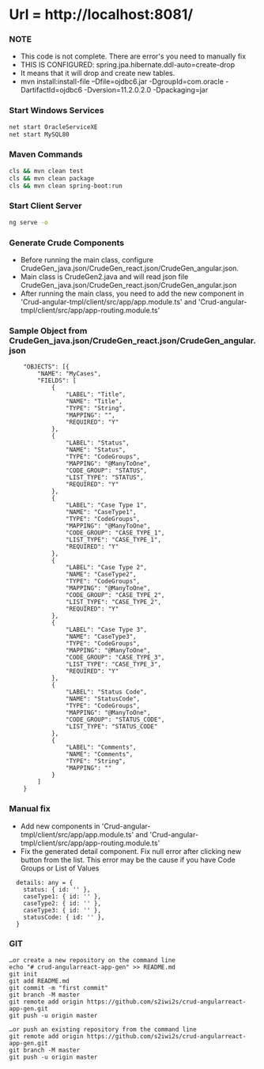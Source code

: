 # Url = http://localhost:8081/

### NOTE
- This code is not complete. There are error's you need to manually fix
- THIS IS CONFIGURED: spring.jpa.hibernate.ddl-auto=create-drop
- It means that it will drop and create new tables.
- mvn install:install-file –Dfile=ojdbc6.jar -DgroupId=com.oracle -DartifactId=ojdbc6 -Dversion=11.2.0.2.0 -Dpackaging=jar

### Start Windows Services
```sh
net start OracleServiceXE
net start MySQL80
```

### Maven Commands
```sh
cls && mvn clean test
cls && mvn clean package
cls && mvn clean spring-boot:run
```

### Start Client Server
```sh
ng serve -o
```

### Generate Crude Components
* Before running the main class, configure CrudeGen_java.json/CrudeGen_react.json/CrudeGen_angular.json.
* Main class is CrudeGen2.java and will read json file CrudeGen_java.json/CrudeGen_react.json/CrudeGen_angular.json
* After running the main class, you need to add the new component in 'Crud-angular-tmpl/client/src/app/app.module.ts' and 'Crud-angular-tmpl/client/src/app/app-routing.module.ts'

### Sample Object from CrudeGen_java.json/CrudeGen_react.json/CrudeGen_angular.json
```
	"OBJECTS": [{
		"NAME": "MyCases",
		"FIELDS": [
			{
				"LABEL": "Title",
				"NAME": "Title",
				"TYPE": "String",
				"MAPPING": "",
				"REQUIRED": "Y"
			},
			{
				"LABEL": "Status",
				"NAME": "Status",
				"TYPE": "CodeGroups",
				"MAPPING": "@ManyToOne",
				"CODE_GROUP": "STATUS",
				"LIST_TYPE": "STATUS",
				"REQUIRED": "Y"
			},
			{
				"LABEL": "Case Type 1",
				"NAME": "CaseType1",
				"TYPE": "CodeGroups",
				"MAPPING": "@ManyToOne",
				"CODE_GROUP": "CASE_TYPE_1",
				"LIST_TYPE": "CASE_TYPE_1",
				"REQUIRED": "Y"
			},
			{
				"LABEL": "Case Type 2",
				"NAME": "CaseType2",
				"TYPE": "CodeGroups",
				"MAPPING": "@ManyToOne",
				"CODE_GROUP": "CASE_TYPE_2",
				"LIST_TYPE": "CASE_TYPE_2",
				"REQUIRED": "Y"
			},
			{
				"LABEL": "Case Type 3",
				"NAME": "CaseType3",
				"TYPE": "CodeGroups",
				"MAPPING": "@ManyToOne",
				"CODE_GROUP": "CASE_TYPE_3",
				"LIST_TYPE": "CASE_TYPE_3",
				"REQUIRED": "Y"
			},
			{
				"LABEL": "Status Code",
				"NAME": "StatusCode",
				"TYPE": "CodeGroups",
				"MAPPING": "@ManyToOne",
				"CODE_GROUP": "STATUS_CODE",
				"LIST_TYPE": "STATUS_CODE"
			},
			{
				"LABEL": "Comments",
				"NAME": "Comments",
				"TYPE": "String",
				"MAPPING": ""
			}
		]
	}
```

### Manual fix
- Add new components in 'Crud-angular-tmpl/client/src/app/app.module.ts' and 'Crud-angular-tmpl/client/src/app/app-routing.module.ts'
- Fix the generated detail component. Fix null error after clicking new button from the list. This error may be the cause if you have Code Groups or List of Values

```
  details: any = {
    status: { id: '' },
    caseType1: { id: '' },
    caseType2: { id: '' },
    caseType3: { id: '' },
    statusCode: { id: '' },
  }
```

### GIT
```
…or create a new repository on the command line
echo "# crud-angularreact-app-gen" >> README.md
git init
git add README.md
git commit -m "first commit"
git branch -M master
git remote add origin https://github.com/s2iwi2s/crud-angularreact-app-gen.git
git push -u origin master
                
…or push an existing repository from the command line
git remote add origin https://github.com/s2iwi2s/crud-angularreact-app-gen.git
git branch -M master
git push -u origin master
```
